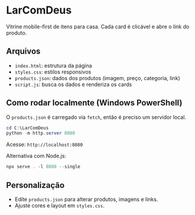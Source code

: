 # LarComDeus

Vitrine mobile-first de itens para casa. Cada card é clicável e abre o link do produto.

## Arquivos
- `index.html`: estrutura da página
- `styles.css`: estilos responsivos
- `products.json`: dados dos produtos (imagem, preço, categoria, link)
- `script.js`: busca os dados e renderiza os cards

## Como rodar localmente (Windows PowerShell)
O `products.json` é carregado via `fetch`, então é preciso um servidor local.

```powershell
cd C:\LarComDeus
python -m http.server 8080
```
Acesse: `http://localhost:8080`

Alternativa com Node.js:
```powershell
npx serve . -l 8080 --single
```

## Personalização
- Edite `products.json` para alterar produtos, imagens e links.
- Ajuste cores e layout em `styles.css`.
